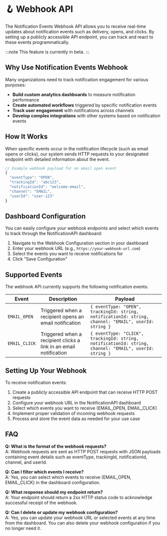 # 🪝 Webhook API

The Notification Events Webhook API allows you to receive real-time updates about notification events such as delivery, opens, and clicks. By setting up a publicly accessible API endpoint, you can track and react to these events programmatically.

:::note
This feature is currently in beta.
:::

## Why Use Notification Events Webhook

Many organizations need to track notification engagement for various purposes:

- **Build custom analytics dashboards** to measure notification performance
- **Create automated workflows** triggered by specific notification events
- **Track user engagement** with notifications across channels
- **Develop complex integrations** with other systems based on notification events

## How It Works

When specific events occur in the notification lifecycle (such as email opens or clicks), our system sends HTTP requests to your designated endpoint with detailed information about the event.

```js
// Example webhook payload for an email open event
{
  "eventType": "OPEN",
  "trackingId": "abc123",
  "notificationId": "welcome-email",
  "channel": "EMAIL",
  "userId": "user-123"
}
```

## Dashboard Configuration

You can easily configure your webhook endpoints and select which events to track through the NotificationAPI dashboard:

1. Navigate to the Webhook Configuration section in your dashboard
2. Enter your webhook URL (e.g., `https://your-webhook-url.com`)
3. Select the events you want to receive notifications for
4. Click "Save Configuration"

## Supported Events

The webhook API currently supports the following notification events:

| Event         | Description                                                       | Payload                                                                                                |
| ------------- | ----------------------------------------------------------------- | ------------------------------------------------------------------------------------------------------ |
| `EMAIL_OPEN`  | Triggered when a recipient opens an email notification            | `{ eventType: "OPEN", trackingId: string, notificationId: string, channel: "EMAIL", userId: string }`  |
| `EMAIL_CLICK` | Triggered when a recipient clicks a link in an email notification | `{ eventType: "CLICK", trackingId: string, notificationId: string, channel: "EMAIL", userId: string }` |

## Setting Up Your Webhook

To receive notification events:

1. Create a publicly accessible API endpoint that can receive HTTP POST requests
2. Configure your webhook URL in the NotificationAPI dashboard
3. Select which events you want to receive (EMAIL_OPEN, EMAIL_CLICK)
4. Implement proper validation of incoming webhook requests
5. Process and store the event data as needed for your use case

## FAQ

**Q: What is the format of the webhook requests?**  
A: Webhook requests are sent as HTTP POST requests with JSON payloads containing event details such as eventType, trackingId, notificationId, channel, and userId.

**Q: Can I filter which events I receive?**  
A: Yes, you can select which events to receive (EMAIL_OPEN, EMAIL_CLICK) in the dashboard configuration.

**Q: What response should my endpoint return?**  
A: Your endpoint should return a 2xx HTTP status code to acknowledge successful receipt of the webhook.

**Q: Can I delete or update my webhook configuration?**  
A: Yes, you can update your webhook URL or selected events at any time from the dashboard. You can also delete your webhook configuration if you no longer need it.
